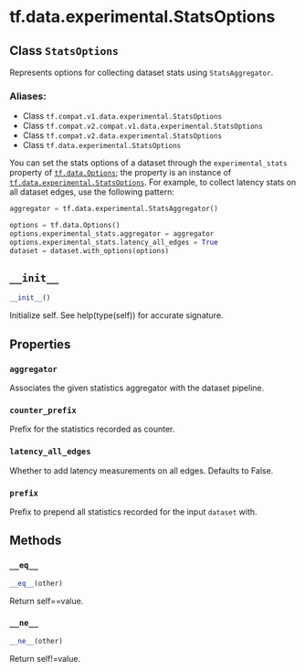 <div itemscope itemtype="http://developers.google.com/ReferenceObject">
<meta itemprop="name" content="tf.data.experimental.StatsOptions" />
<meta itemprop="path" content="Stable" />
<meta itemprop="property" content="aggregator"/>
<meta itemprop="property" content="counter_prefix"/>
<meta itemprop="property" content="latency_all_edges"/>
<meta itemprop="property" content="prefix"/>
<meta itemprop="property" content="__eq__"/>
<meta itemprop="property" content="__init__"/>
<meta itemprop="property" content="__ne__"/>
</div>

# tf.data.experimental.StatsOptions

## Class `StatsOptions`

Represents options for collecting dataset stats using `StatsAggregator`.



### Aliases:

* Class `tf.compat.v1.data.experimental.StatsOptions`
* Class `tf.compat.v2.compat.v1.data.experimental.StatsOptions`
* Class `tf.compat.v2.data.experimental.StatsOptions`
* Class `tf.data.experimental.StatsOptions`

<!-- Placeholder for "Used in" -->

You can set the stats options of a dataset through the `experimental_stats`
property of <a href="../../../tf/data/Options.md"><code>tf.data.Options</code></a>; the property is an instance of
<a href="../../../tf/data/experimental/StatsOptions.md"><code>tf.data.experimental.StatsOptions</code></a>. For example, to collect latency stats
on all dataset edges, use the following pattern:

```python
aggregator = tf.data.experimental.StatsAggregator()

options = tf.data.Options()
options.experimental_stats.aggregator = aggregator
options.experimental_stats.latency_all_edges = True
dataset = dataset.with_options(options)
```

<h2 id="__init__"><code>__init__</code></h2>

``` python
__init__()
```

Initialize self.  See help(type(self)) for accurate signature.




## Properties

<h3 id="aggregator"><code>aggregator</code></h3>

Associates the given statistics aggregator with the dataset pipeline.


<h3 id="counter_prefix"><code>counter_prefix</code></h3>

Prefix for the statistics recorded as counter.


<h3 id="latency_all_edges"><code>latency_all_edges</code></h3>

Whether to add latency measurements on all edges. Defaults to False.


<h3 id="prefix"><code>prefix</code></h3>

Prefix to prepend all statistics recorded for the input `dataset` with.




## Methods

<h3 id="__eq__"><code>__eq__</code></h3>

``` python
__eq__(other)
```

Return self==value.


<h3 id="__ne__"><code>__ne__</code></h3>

``` python
__ne__(other)
```

Return self!=value.




